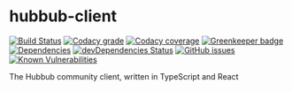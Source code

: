 # hubbub-client

[![Build Status](https://travis-ci.com/hubbub-community/hubbub-client.svg?branch=master)](https://travis-ci.com/hubbub-community/hubbub-client) [![Codacy grade](https://img.shields.io/codacy/grade/d41b9de94e97435097295890c4564d05.svg)](https://app.codacy.com/project/CharmedSatyr/hubbub-client/dashboard?bid=12924703) [![Codacy coverage](https://img.shields.io/codacy/coverage/d41b9de94e97435097295890c4564d05.svg)](https://app.codacy.com/project/CharmedSatyr/hubbub-client/dashboard?bid=12924703) [![Greenkeeper badge](https://badges.greenkeeper.io/hubbub-community/hubbub-client.svg)](https://greenkeeper.io/) [![Dependencies](https://david-dm.org/hubbub-community/hubbub-client.svg)](https://david-dm.org/hubbub-community/hubbub-client) [![devDependencies Status](https://david-dm.org/hubbub-community/hubbub-client/dev-status.svg)](https://david-dm.org/hubbub-community/hubbub-client?type=dev) [![GitHub issues](https://img.shields.io/github/issues-raw/hubbub-community/hubbub-client.svg)](https://github.com/hubbub-community/hubbub-client/issues) [![Known Vulnerabilities](https://snyk.io/test/github/hubbub-community/hubbub-client/badge.svg?targetFile=package.json)](https://snyk.io/test/github/hubbub-community/hubbub-client?targetFile=package.json)

The Hubbub community client, written in TypeScript and React
